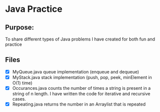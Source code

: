 # Java Practice

## Purpose:
To share different types of Java problems I have created for both fun and practice

## Files
- [x] MyQueue.java queue implementation (enqueue and dequeue)
- [x] MyStack.java stack implementation (push, pop, peek, minElement in O(1) time)
- [x] Occurances.java counts the number of times a string is present in a string of n length. I have written the code for iterative and recursive cases.
- [x] Repeating.java returns the number in an Arraylist that is repeated
